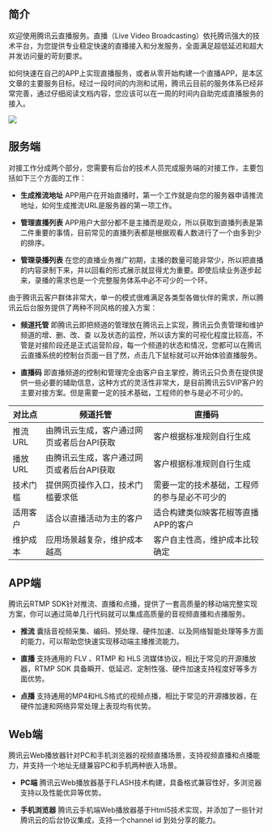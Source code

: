 ## 简介
欢迎使用腾讯云直播服务。直播（Live Video Broadcasting）依托腾讯强大的技术平台，为您提供专业稳定快速的直播接入和分发服务，全面满足超低延迟和超大并发访问量的苛刻要求。

如何快速在自己的APP上实现直播服务，或者从零开始构建一个直播APP，是本区文章的主要服务目标。经过一段时间的内测和试用，腾讯云目前的服务体系已经非常完善，通过仔细阅读文档内容，您应该可以在一周的时间内自助完成直播服务的接入。

![](//mccdn.qcloud.com/static/img/a7159124454ec3386039f63da4b3ab6e/image.png)
## 服务端
对接工作分成两个部分，您需要有后台的技术人员完成服务端的对接工作，主要包括如下三个方面的工作：

- **生成推流地址**
APP用户在开始直播时，第一个工作就是向您的服务器申请推流地址，如何生成推流URL是服务器的第一项工作。

- **管理直播列表**
APP用户大部分都不是主播而是观众，所以获取到直播列表是第二件重要的事情，目前常见的直播列表都是根据观看人数进行了一个由多到少的排序。

- **管理录播列表**
在您的直播业务推广初期，主播的数量可能非常少，所以把直播的内容录制下来，并以回看的形式展示就显得尤为重要。即使后续业务逐步起来，录播的需求也是一个完整服务体系中必不可少的一个环。

由于腾讯云客户群体非常大，单一的模式很难满足各类型各做伙伴的需求，所以腾讯云后台服务提供了两种不同风格的接入方案：
- **频道托管**
即腾讯云即把频道的管理放在腾讯云上实现，腾讯云负责管理和维护频道的增、删、改、查 以及状态的监控，所以该方案的可视化程度比较高，不管是对接阶段还是正式运营阶段，每一个频道的状态和情况，您都可以在腾讯云直播系统的控制台页面一目了然，点击几下鼠标就可以开始体验直播服务。

- **直播码**
即直播频道的控制和管理完全由客户自主掌控，腾讯云只负责在提供提供一些必要的辅助信息，这种方式的灵活性非常大，是目前腾讯云SVIP客户的主要对接方案。但是需要一定的技术基础，工程师的参与是必不可少的。

|  对比点        | 频道托管                   | 直播码            |
|---------         |--------------------------- |---------            |
| 推流URL      | 由腾讯云生成，客户通过网页或者后台API获取 | 客户根据标准规则自行生成  |
| 播放URL      | 由腾讯云生成，客户通过网页或者后台API获取 | 客户根据标准规则自行生成  |
| 技术门槛      | 提供网页操作入口，技术门槛要求低 | 需要一定的技术基础，工程师的参与是必不可少的  |
| 适用客户      | 适合以直播活动为主的客户 | 适合构建类似映客花椒等直播APP的客户  |
| 维护成本      | 应用场景越复杂，维护成本越高 | 客户自主性高，维护成本比较确定  |

## APP端
腾讯云RTMP SDK针对推流、直播和点播，提供了一套高质量的移动端完整实现方案，你可以通过简单几行代码就可以集成高质量的音视频直播和点播服务。

- **推流**
囊括音视频采集、编码、预处理、硬件加速、以及网络智能处理等多方面的能力，可以帮助您快速实现移动端主播推流能力。

- **直播**
支持通用的 FLV 、RTMP 和 HLS 流媒体协议，相比于常见的开源播放器，RTMP SDK 具备瞬开、低延迟、定制性强、硬件加速支持程度好等多方面优势。

- **点播**
支持通用的MP4和HLS格式的视频点播，相比于常见的开源播放器，在硬件加速和网络异常处理上表现均有优势。

## Web端
腾讯云Web播放器针对PC和手机浏览器的视频直播场景，支持视频直播和点播能力，并支持一个地址无缝兼容PC和手机两种嵌入场景。

- **PC端** 
腾讯云Web播放器基于FLASH技术构建，具备格式兼容性好，多浏览器支持以及性能优异等优势。

- **手机浏览器**
腾讯云手机端Web播放器基于Html5技术实现，并添加了一些针对腾讯云的后台协议集成，支持一个channel id 到处分享的能力。